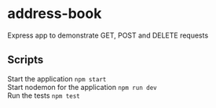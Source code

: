 # address-book
Express app to demonstrate GET, POST and DELETE requests

## Scripts
Start the application `npm start`<br>
Start nodemon for the application `npm run dev`<br>
Run the tests `npm test`